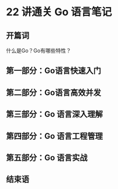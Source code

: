 # 22 讲通关 Go 语言笔记

## 开篇词

什么是Go？Go有哪些特性？

## 第一部分：Go语言快速入门

## 第二部分：Go语言高效并发

## 第三部分：Go 语言深入理解

## 第四部分：Go 语言工程管理

## 第五部分：Go 语言实战

## 结束语